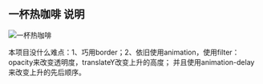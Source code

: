## 一杯热咖啡 说明

![一杯热咖啡](http://pela5ecqg.bkt.clouddn.com/WechatIMG30.png)

本项目没什么难点：1、巧用border；2、依旧使用animation，使用filter： opacity来改变透明度，translateY改变上升的高度；
并且使用animation-delay 来改变上升的先后顺序。